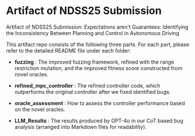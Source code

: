 # Artifact of NDSS25 Submission

Artifact of NDSS25 Submission: Expectations aren't Guarantees: Identifying the Inconsistency Between Planning and Control in Autonomous Driving

This artifact repo consists of the following three parts. For each part, please refer to the detailed README file under each folder:

 - **fuzzing** : The improved fuzzing framework, refined with the range restriction mutation, and the improved fitness score constructed from novel oracles.

 - **refined_mpc_controller** : The refined controller code, which outperforms the original controller after we fixed identified bugs.

 - **oracle_assessment** : How to assess the controller performance based on the novel oracles.

 - **LLM_Results** : The results produced by GPT-4o in our CoT based bug analysis (arranged into Markdown files for readability).

